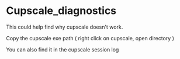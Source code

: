 # Cupscale_diagnostics
This could help find why cupscale doesn't work.

Copy the cupscale exe path ( right click on cupscale, open directory )

You can also find it in the cupscale session log
